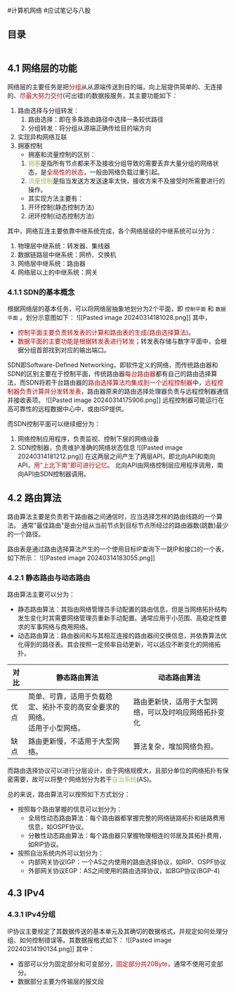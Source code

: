 #计算机网络 #应试笔记与八股 

## 目录

```toc
```

## 4.1 网络层的功能

网络层的主要任务是把<font color="#c00000">分组</font>从从源端传送到目的端，向上层提供简单的、无连接的、<font color="#c00000">尽最大努力交付</font>(可出错)的数据报服务，其主要功能如下：
1. 路由选择与分组转发：
	1. 路由选择：即在多条路由路径中选择一条较优路径
	2. 分组转发：将分组从源端正确传给目的端方向
2. 实现异构网络互联
3. 拥塞控制
    - 拥塞和流量控制的区别：
	1. <font color="#9bbb59">拥塞</font>是指所有节点都来不及接收分组导致的需要丢弃大量分组的网络状态，是<font color="#c00000">全局性的状态</font>，一般由网络负载过重引起。
	2. <font color="#9bbb59">流量控制</font>是指当发送方发送速率太快，接收方来不及接受时所需要进行的操作。
    - 其实现方法主要有：
	1. 开环控制(静态控制方法)
	2. 闭环控制(动态控制方法)

其中，网络互连主要依靠中继系统完成，各个网络层级的中继系统可以分为：
1. 物理层中继系统：转发器、集线器
2. 数据链路层中继系统：网桥、交换机
3. 网络层中继系统：路由器
4. 网络层以上的中继系统：网关

### 4.1.1 SDN的基本概念

根据网络层的基本任务，可以将网络层抽象地划分为2个平面，即 `控制平面` 和 `数据平面` ，划分示意图如下：
	![[Pasted image 20240314181028.png]]
其中，
- <font color="#c00000">控制平面主要负责转发表的计算和路由表的生成(路由选择算法)</font>。
- <font color="#c00000">数据平面的主要功能是根据转发表进行转发</font>；转发表存储与数字平面中，会根据分组首部找到对应的输出端口。

SDN即Software-Defined Networking，即软件定义的网络，而传统路由器和SDN的区别主要在于控制平面，传统路由器<font color="#c00000">每台路由器</font>都有自己的路由选择算法，而SDN将若干台路由器的<font color="#c00000">路由选择算法均集成到一个远程控制器</font>中，<font color="#c00000">远程控制器负责计算并分发转发表</font>，路由器原来的路由选择处理器负责与远程控制器通信并接收表项。
	![[Pasted image 20240314175906.png]]
远程控制器可能运行在高可靠性的远程数据中心中，或由ISP提供。

而SDN控制平面可以继续细分为：
1. 网络控制应用程序，负责监视、控制下层的网络设备
2. SDN控制器，负责维护准确的网络状态信息
	![[Pasted image 20240314181212.png]]
在这两层之间产生了两层API，即北向API和南向API，<font color="#c00000">用"上北下南"即可进行记忆</font>。
北向API由网络控制层应用程序调用，南向API由SDN控制器调用。

## 4.2 路由算法

路由算法主要是负责若干路由器之间通信时，应当选择怎样的路由线路的一个算法。
通常"最佳路由"是由分组从当前节点到目标节点所经过的路由器数(跳数)最少的一个路径。

路由表是通过路由选择算法产生的一个使用目标IP查询下一跳IP和接口的一个表，如下所示：
	![[Pasted image 20240314183055.png]]

### 4.2.1 静态路由与动态路由

路由算法主要可以分为：
- 静态路由算法：其指由网络管理员手动配置的路由信息，但是当网络拓扑结构发生变化时其需要网络管理员重新手动配置。通常应用于小范围、高稳定性要求的军事网络与商用网络。
- 动态路由算法：路由器间和与其相互连接的路由器间交换信息，并依靠算法优化得到的路径表。其会按照一定频率自动更新，可以适应不断变化的网络拓扑。

| <center>对比</center>  | <center>静态路由算法</center>                  | <center>动态路由算法</center>    |
| --- | ---------------------------------------- | -------------------------- |
| 优点  | 简单、可靠，适用于负载稳定、拓扑不变的高安全要求的网络。<br>适用于小型网络。 | 路由更新快，适用于大型网络，可以及时响应网络拓扑变化 |
| 缺点  | 路由更新慢，不适用于大型网络。                          | 算法复杂，增加网络负担。               |

而路由选择协议可以进行分层设计，由于网络规模大，且部分单位的网络拓扑有保密需要，故可以将整个网络划分为若干<font color="#9bbb59">自治系统</font>(AS)。

总的来说，路由算法可以按照如下方式划分：
- 按照每个路由掌握的信息可以划分为：
	- 全局性动态路由算法：每个路由器都掌握完整的网络链路拓扑和链路费用信息，如OSPF协议。
	- 分散性动态路由算法：每个路由器只掌握物理相连的邻居及其拓扑费用，如RIP协议。
- 按照自治系统内外可以划分为：
	- 内部网关协议IGP：一个AS之内使用的路由选择协议，如RIP、OSPF协议
	- 外部网关协议EGP：AS之间使用的路由选择协议，如BGP协议(BGP-4)

## 4.3 IPv4

### 4.3.1 IPv4分组

IP协议主要规定了其数据传送的基本单元及其确切的数据格式，并规定如何处理分组、如何控制错误等。其数据报格式如下：
	![[Pasted image 20240314190134.png]]
其中：
- 首部可以分为固定部分和可变部分，<font color="#c00000">固定部分共20Byte</font>，通常不使用可变部分。
- 数据部分主要为传输层的报文段






